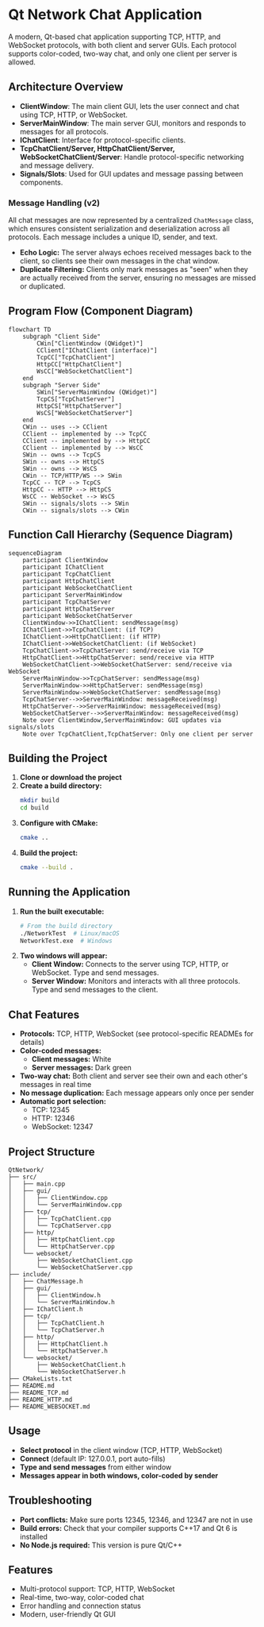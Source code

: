 # Qt Network Chat Application

A modern, Qt-based chat application supporting TCP, HTTP, and WebSocket protocols, with both client and server GUIs. Each protocol supports color-coded, two-way chat, and only one client per server is allowed.

## Architecture Overview

- **ClientWindow**: The main client GUI, lets the user connect and chat using TCP, HTTP, or WebSocket.
- **ServerMainWindow**: The main server GUI, monitors and responds to messages for all protocols.
- **IChatClient**: Interface for protocol-specific clients.
- **TcpChatClient/Server, HttpChatClient/Server, WebSocketChatClient/Server**: Handle protocol-specific networking and message delivery.
- **Signals/Slots**: Used for GUI updates and message passing between components.

### Message Handling (v2)

All chat messages are now represented by a centralized `ChatMessage` class, which ensures consistent serialization and deserialization across all protocols. Each message includes a unique ID, sender, and text.

- **Echo Logic:** The server always echoes received messages back to the client, so clients see their own messages in the chat window.
- **Duplicate Filtering:** Clients only mark messages as "seen" when they are actually received from the server, ensuring no messages are missed or duplicated.

## Program Flow (Component Diagram)

```mermaid
flowchart TD
    subgraph "Client Side"
        CWin["ClientWindow (QWidget)"]
        CClient["IChatClient (interface)"]
        TcpCC["TcpChatClient"]
        HttpCC["HttpChatClient"]
        WsCC["WebSocketChatClient"]
    end
    subgraph "Server Side"
        SWin["ServerMainWindow (QWidget)"]
        TcpCS["TcpChatServer"]
        HttpCS["HttpChatServer"]
        WsCS["WebSocketChatServer"]
    end
    CWin -- uses --> CClient
    CClient -- implemented by --> TcpCC
    CClient -- implemented by --> HttpCC
    CClient -- implemented by --> WsCC
    SWin -- owns --> TcpCS
    SWin -- owns --> HttpCS
    SWin -- owns --> WsCS
    CWin -- TCP/HTTP/WS --> SWin
    TcpCC -- TCP --> TcpCS
    HttpCC -- HTTP --> HttpCS
    WsCC -- WebSocket --> WsCS
    SWin -- signals/slots --> SWin
    CWin -- signals/slots --> CWin
```

## Function Call Hierarchy (Sequence Diagram)

```mermaid
sequenceDiagram
    participant ClientWindow
    participant IChatClient
    participant TcpChatClient
    participant HttpChatClient
    participant WebSocketChatClient
    participant ServerMainWindow
    participant TcpChatServer
    participant HttpChatServer
    participant WebSocketChatServer
    ClientWindow->>IChatClient: sendMessage(msg)
    IChatClient->>TcpChatClient: (if TCP)
    IChatClient->>HttpChatClient: (if HTTP)
    IChatClient->>WebSocketChatClient: (if WebSocket)
    TcpChatClient->>TcpChatServer: send/receive via TCP
    HttpChatClient->>HttpChatServer: send/receive via HTTP
    WebSocketChatClient->>WebSocketChatServer: send/receive via WebSocket
    ServerMainWindow->>TcpChatServer: sendMessage(msg)
    ServerMainWindow->>HttpChatServer: sendMessage(msg)
    ServerMainWindow->>WebSocketChatServer: sendMessage(msg)
    TcpChatServer-->>ServerMainWindow: messageReceived(msg)
    HttpChatServer-->>ServerMainWindow: messageReceived(msg)
    WebSocketChatServer-->>ServerMainWindow: messageReceived(msg)
    Note over ClientWindow,ServerMainWindow: GUI updates via signals/slots
    Note over TcpChatClient,TcpChatServer: Only one client per server
```

## Building the Project

1. **Clone or download the project**
2. **Create a build directory:**
   ```bash
   mkdir build
   cd build
   ```
3. **Configure with CMake:**
   ```bash
   cmake ..
   ```
4. **Build the project:**
   ```bash
   cmake --build .
   ```

## Running the Application

1. **Run the built executable:**
   ```bash
   # From the build directory
   ./NetworkTest  # Linux/macOS
   NetworkTest.exe  # Windows
   ```
2. **Two windows will appear:**
   - **Client Window:** Connects to the server using TCP, HTTP, or WebSocket. Type and send messages.
   - **Server Window:** Monitors and interacts with all three protocols. Type and send messages to the client.

## Chat Features

- **Protocols:** TCP, HTTP, WebSocket (see protocol-specific READMEs for details)
- **Color-coded messages:**
  - **Client messages:** White
  - **Server messages:** Dark green
- **Two-way chat:** Both client and server see their own and each other's messages in real time
- **No message duplication:** Each message appears only once per sender
- **Automatic port selection:**
  - TCP: 12345
  - HTTP: 12346
  - WebSocket: 12347

## Project Structure

```
QtNetwork/
├── src/
│   ├── main.cpp
│   ├── gui/
│   │   ├── ClientWindow.cpp
│   │   └── ServerMainWindow.cpp
│   ├── tcp/
│   │   ├── TcpChatClient.cpp
│   │   └── TcpChatServer.cpp
│   ├── http/
│   │   ├── HttpChatClient.cpp
│   │   └── HttpChatServer.cpp
│   └── websocket/
│       ├── WebSocketChatClient.cpp
│       └── WebSocketChatServer.cpp
├── include/
│   ├── ChatMessage.h
│   ├── gui/
│   │   ├── ClientWindow.h
│   │   └── ServerMainWindow.h
│   ├── IChatClient.h
│   ├── tcp/
│   │   ├── TcpChatClient.h
│   │   └── TcpChatServer.h
│   ├── http/
│   │   ├── HttpChatClient.h
│   │   └── HttpChatServer.h
│   └── websocket/
│       ├── WebSocketChatClient.h
│       └── WebSocketChatServer.h
├── CMakeLists.txt
├── README.md
├── README_TCP.md
├── README_HTTP.md
├── README_WEBSOCKET.md
```

## Usage

- **Select protocol** in the client window (TCP, HTTP, WebSocket)
- **Connect** (default IP: 127.0.0.1, port auto-fills)
- **Type and send messages** from either window
- **Messages appear in both windows, color-coded by sender**

## Troubleshooting

- **Port conflicts:** Make sure ports 12345, 12346, and 12347 are not in use
- **Build errors:** Check that your compiler supports C++17 and Qt 6 is installed
- **No Node.js required:** This version is pure Qt/C++

## Features

- Multi-protocol support: TCP, HTTP, WebSocket
- Real-time, two-way, color-coded chat
- Error handling and connection status
- Modern, user-friendly Qt GUI 
